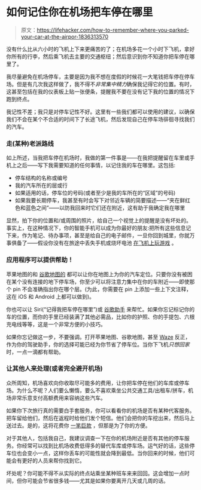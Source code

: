 # 如何记住你在机场把车停在哪里

> 原文：<https://lifehacker.com/how-to-remember-where-you-parked-your-car-at-the-airpor-1836313570>

没有什么比从六小时的飞机上下来更痛苦的了；在机场多花一个小时下飞机，拿好你所有的行李，然后乘飞机去主要的交通枢纽；然后意识到你不知道你把车停在哪里了。



我尽量避免在机场停车，主要是因为我不想在度假的时候花一大笔钱把车停在停车场。但是有几次我这样做了，我不得不*非常集中精力*确保我记得它的位置。有时，这甚至包括在我的仪表板上贴一张便条，提醒我不要在没有记下我的位置的情况下跑到终点。

我记性不差；我只是对停车记性不好。这里有一些我们都可以使用的建议，以确保我们不会在某个不合适的时间下了长途飞机，然后发现自己在停车场徘徊寻找我们的汽车。

### 走(某种)老派路线

如上所述，当我把车停在机场时，我做的第一件事是——在我把提醒留在车里或手机上之后——写下我需要知道的任何事情，以记住我的车在哪里。这包括:

*   停车结构的名称或编号
*   我的汽车所在的层或行
*   如果适用的话，停车位的号码(或者至少是我的车所在的“区域”的号码)
*   如果我要长期停车，我甚至有时会写下对邻近车辆的简要描述——“夹在鲜红色和蓝色之间”——以防我回来时它们还在附近，这有助于我确定我在哪里

显然，拍下你的位置和/或周围的照片，给自己一个视觉上的提醒是没有坏处的。事实上，在这种情况下，你的智能手机可以成为你最好的朋友:把所有这些信息记下来，作为笔记、待办事项，甚至是给自己的电子邮件，一旦你回到城里，你就万事俱备了——假设你没有在旅途中丢失手机或烧坏电池 [在飞机上玩游戏](https://lifehacker.com/stop-playing-candy-crush-and-start-playing-better-games-1835009574) 。

### 应用程序可以提供帮助！

苹果地图的和 [谷歌地图的](https://support.google.com/maps/answer/7257797?co=GENIE.Platform%3DAndroid&hl=en&oco=2) 都可以让你在地图上为你的汽车定位。只要你没有被困在某个没有连接的地下停车场，你至少可以将注意力集中在你的车附近——即使那个 pin 不会准确指出你在哪个层。(为此，你需要在 pin 上添加一些上下文注释，这在 iOS 和 Android 上都可以做到)。

你也可以让 Siri(“记得我把车停在哪里”)或 [谷歌助手](https://support.google.com/assistant/answer/7382429?co=GENIE.Platform%3DAndroid&hl=en) 来帮忙。如果你忘记标记你的车的位置，而你的手里已经装满了其他必需品，比如你的护照、你的手提包、六根充电线等等，这是一个非常方便的小技巧。

如果你忘记做这一步，不要强调。打开苹果地图、谷歌地图，甚至 [Waze](https://support.google.com/waze/answer/7052890?hl=en) 反正，作为你的驾驶助手，你的选择可能已经为你节省了停车位。当你下飞机*只想回家*时，一点一滴都有帮助。

### 让其他人来处理(或者完全避开机场)

众所周知，机场喜欢向你收取尽可能多的费用，让你把车停在他们的车库或停车场。为什么不呢？人们要么懒惰，要么不喜欢乘坐公共交通工具/出租车/拼车，机场非常乐意支付高额费用来容纳这些汽车。

如果你下次旅行真的需要白手套服务，你可以看看你的机场是否有某种代客服务。把车留给他们，然后在返程时给他们发个短信。他们会把你的车挖出来，然后马上送过去。是的，这将花费你 [一笔巨款](https://www.flychicago.com/ohare/tofrom/parking/Pages/valet.aspx) ，但那是为了你的方便。

对于其他人，包括我自己，我建议调查一下在你的机场附近是否有其他的停车服务。你经常可以找到比机场收费低得多的替代车库或停车场。运气好的话，这些停车位也会变小一点，这样你丢车的可能性就会降到最低。当你回来的时候，他们可能会有更好的人员来帮你找到它。

坏处呢？你可能不得不从实际的终点站乘坐某种班车来来回回。这会增加一点时间，但你可能会节省很多钱——尤其是如果你要离开几天或几周的话。